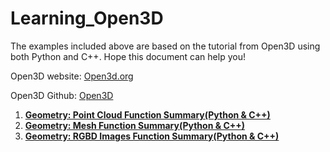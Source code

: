 # Learning_Open3D
The examples included above are based on the tutorial from Open3D using both Python and C++. Hope this document can help you! 

Open3D website: [Open3d.org](http://www.open3d.org/)

Open3D Github: [Open3D](https://github.com/intel-isl/Open3D)

1. [**Geometry: Point Cloud Function Summary(Python & C++)**](https://github.com/LYON-WANG/Learning_Open3D/blob/master/1_pointCloud/README.md)
2. [**Geometry: Mesh Function Summary(Python & C++)**]()
3. [**Geometry: RGBD Images Function Summary(Python & C++)**]()
